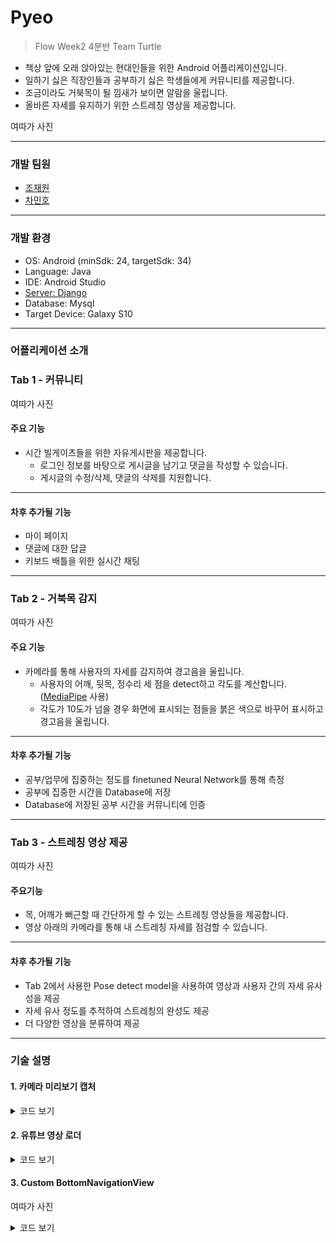 # Pyeo

>Flow Week2 4분반 Team Turtle


* 책상 앞에 오래 앉아있는 현대인들을 위한 Android 어플리케이션입니다.
* 일하기 싫은 직장인들과 공부하기 싫은 학생들에게 커뮤니티를 제공합니다.
* 조금이라도 거북목이 될 낌새가 보이면 알람을 울립니다.
* 올바른 자세를 유지하기 위한 스트레칭 영상을 제공합니다.


여따가 사진

***
### 개발 팀원
* [조재원](https://github.com/chojaework)
* [차민호](https://github.com/Cha-Minho)
***

### 개발 환경
* OS: Android (minSdk: 24, targetSdk: 34)
* Language: Java
* IDE: Android Studio
* [Server: Django](https://github.com/Cha-Minho/week2_server)
* Database: Mysql
* Target Device: Galaxy S10
***

### 어플리케이션 소개
### Tab 1 - 커뮤니티
여따가 사진
#### 주요 기능
* 시간 빌게이츠들을 위한 자유게시판을 제공합니다.
  * 로그인 정보를 바탕으로 게시글을 남기고 댓글을 작성할 수 있습니다.
  * 게시글의 수정/삭제, 댓글의 삭제를 지원합니다.
***
#### 차후 추가될 기능
* 마이 페이지
* 댓글에 대한 답글
* 키보드 배틀을 위한 실시간 채팅
***

### Tab 2 - 거북목 감지
여따가 사진
#### 주요 기능
* 카메라를 통해 사용자의 자세를 감지하여 경고음을 울립니다.
  * 사용자의 어깨, 뒷목, 정수리 세 점을 detect하고 각도를 계산합니다. ([MediaPipe](https://github.com/spmallick/learnopencv/tree/master/Posture-analysis-system-using-MediaPipe-Pose) 사용)
  * 각도가 10도가 넘을 경우 화면에 표시되는 점들을 붉은 색으로 바꾸어 표시하고 경고음을 울립니다.
***
#### 차후 추가될 기능
* 공부/업무에 집중하는 정도를 finetuned Neural Network를 통해 측정
* 공부에 집중한 시간을 Database에 저장
* Database에 저장된 공부 시간을 커뮤니티에 인증
***

### Tab 3 - 스트레칭 영상 제공
여따가 사진
#### 주요기능
* 목, 어깨가 뻐근할 때 간단하게 할 수 있는 스트레칭 영상들을 제공합니다.
* 영상 아래의 카메라를 통해 내 스트레칭 자세를 점검할 수 있습니다.
***
#### 차후 추가될 기능
* Tab 2에서 사용한 Pose detect model을 사용하여 영상과 사용자 간의 자세 유사성을 제공
* 자세 유사 정도를 추적하여 스트레칭의 완성도 제공
* 더 다양한 영상을 분류하여 제공
***
### 기술 설명
#### 1. 카메라 미리보기 캡처
<details>
  <summary> 코드 보기 </summary>

```java
public class CameraSurfaceView extends SurfaceView implements SurfaceHolder.Callback{
    SurfaceHolder holder;
    Camera camera = null;
    public CameraSurfaceView(Context context) {
        super(context);
        init(context);
    }

    public CameraSurfaceView(Context context, AttributeSet attrs) {
        super(context, attrs);
        init(context);
    }

    private void init(Context context){
        //초기화를 위한 메소드
        holder = getHolder();
        holder.addCallback(this);
    }

    @Override
    public void surfaceCreated(SurfaceHolder surfaceHolder) {
        //만들어지는시점
        camera  = Camera.open(Camera.CameraInfo.CAMERA_FACING_FRONT);//카메라 객체 참조
        try{
            camera.setPreviewDisplay(holder);
        }catch (Exception e){
            e.printStackTrace();
        }
    }

    @Override
    public void surfaceChanged(SurfaceHolder surfaceHolder, int i, int i1, int i2) {
        //변경
        camera.startPreview(); //렌즈로 부터 들어오는 영상을 뿌려줌
        camera.stopPreview();
        camera.setDisplayOrientation(90);//카메라 미리보기 오른쪽 으로 90 도회전
        camera.startPreview();

    }

    @Override
    public void surfaceDestroyed(SurfaceHolder surfaceHolder) {
        //소멸
        camera.stopPreview();//미리보기중지
        camera.release();
        camera = null;
    }

    public boolean capture(Camera.PictureCallback callback){
        if(camera != null){
            camera.takePicture(null,null,callback);
            return true;
        }
        else{
            return false;
        }
    }
}
```

</details>

#### 2. 유튜브 영상 로더
<details>
  <summary> 코드 보기 </summary>

    YouTubePlayerView youTubePlayerView = findViewById(R.id.youtube_player_view);
    getLifecycle().addObserver(youTubePlayerView);
  
    youTubePlayerView.addYouTubePlayerListener(new AbstractYouTubePlayerListener() {
        @Override
        public void onReady(@NonNull YouTubePlayer youTubePlayer) {
            super.onReady(youTubePlayer);
            String videoId = "S0Q4gqBUs7c";
            youTubePlayer.loadVideo(videoId, 0);
        }
    });
    
</details>

#### 3. Custom BottomNavigationView
여따가 사진
<details>
  <summary> 코드 보기 </summary>

  ```java
  public class CustomBottomNavigationView extends BottomNavigationView {
      private Path mPath = new Path();
      private Paint mPaint = new Paint();
  
      private static final int CURVE_CIRCLE_RADIUS = 190 / 2;
  
      private Point mFirstCurveStartPoint = new Point();
      private Point mFirstCurveEndPoint = new Point();
      private Point mFirstCurveControlPoint1 = new Point();
      private Point mFirstCurveControlPoint2 = new Point();
  
      private Point mSecondCurveStartPoint = new Point();
      private Point mSecondCurveEndPoint = new Point();
      private Point mSecondCurveControlPoint1 = new Point();
      private Point mSecondCurveControlPoint2 = new Point();
  
      private int mNavigationBarWidth = 0;
      private int mNavigationBarHeight = 0;
  
      public CustomBottomNavigationView(Context context) {
          super(context);
          init();
      }
  
      public CustomBottomNavigationView(Context context, AttributeSet attrs) {
          super(context, attrs);
          init();
      }
  
      public CustomBottomNavigationView(Context context, AttributeSet attrs, int defStyleAttr) {
          super(context, attrs, defStyleAttr);
          init();
      }
  
      private void init() {
          mPaint.setStyle(Paint.Style.FILL_AND_STROKE);
          mPaint.setColor(ContextCompat.getColor(getContext(), R.color.black));
          setBackgroundColor(Color.TRANSPARENT);
      }
  
      @Override
      protected void onSizeChanged(int w, int h, int oldw, int oldh) {
          super.onSizeChanged(w, h, oldw, oldh);
  
          mNavigationBarWidth = getWidth();
          mNavigationBarHeight = getHeight();
  
          mFirstCurveStartPoint.set(mNavigationBarWidth / 2 - CURVE_CIRCLE_RADIUS * 2 - CURVE_CIRCLE_RADIUS / 3, 0);
          mFirstCurveEndPoint.set(mNavigationBarWidth / 2, CURVE_CIRCLE_RADIUS + CURVE_CIRCLE_RADIUS / 4);
          mSecondCurveStartPoint = mFirstCurveEndPoint;
          mSecondCurveEndPoint.set(mNavigationBarWidth / 2 + CURVE_CIRCLE_RADIUS * 2 + CURVE_CIRCLE_RADIUS / 3, 0);
  
          mFirstCurveControlPoint1.set(mFirstCurveStartPoint.x + CURVE_CIRCLE_RADIUS + CURVE_CIRCLE_RADIUS / 4, mFirstCurveStartPoint.y);
          mFirstCurveControlPoint2.set(mFirstCurveEndPoint.x - CURVE_CIRCLE_RADIUS * 2 + CURVE_CIRCLE_RADIUS, mFirstCurveEndPoint.y);
  
          mSecondCurveControlPoint1.set(mSecondCurveStartPoint.x + CURVE_CIRCLE_RADIUS * 2 - CURVE_CIRCLE_RADIUS, mSecondCurveStartPoint.y);
          mSecondCurveControlPoint2.set(mSecondCurveEndPoint.x - (CURVE_CIRCLE_RADIUS + CURVE_CIRCLE_RADIUS / 4), mSecondCurveEndPoint.y);
  
          mPath.reset();
          mPath.moveTo(0F, 0F);
          mPath.lineTo(mFirstCurveStartPoint.x, mFirstCurveStartPoint.y);
  
          mPath.cubicTo(mFirstCurveControlPoint1.x, mFirstCurveControlPoint1.y, mFirstCurveControlPoint2.x, mFirstCurveControlPoint2.y, mFirstCurveEndPoint.x, mFirstCurveEndPoint.y);
  
          mPath.cubicTo(mSecondCurveControlPoint1.x, mSecondCurveControlPoint1.y, mSecondCurveControlPoint2.x, mSecondCurveControlPoint2.y, mSecondCurveEndPoint.x, mSecondCurveEndPoint.y);
  
          mPath.lineTo(mNavigationBarWidth, 0F);
          mPath.lineTo(mNavigationBarWidth, mNavigationBarHeight);
          mPath.lineTo(0F, mNavigationBarHeight);
          mPath.close();
      }
  
      @Override
      protected void onDraw(Canvas canvas) {
          super.onDraw(canvas);
          canvas.drawPath(mPath, mPaint);
      }
  }
  ```

</details>
